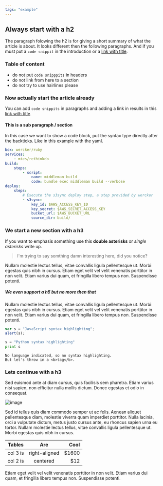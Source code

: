 ```yaml
---
tags: "example"
---
```


## Always start with a h2

The paragraph folowing the h2 is for giving a short summary of what the article
is about. It looks different then the following paragraphs.
And if you must put a `code snippit` in the introduction or a [link with title](http://www.wercker.com  "Wercker's Homepage").

### Table of content

* do not put `code snipppits` in headers
* do not link from here to a section
* do not try to use hairlines please

### Now actually start the article already

You can add `code snippits` in paragraphs and adding a link in results in this [link with title](http://www.wercker.com  "Wercker's Homepage").

#### This is a sub paragraph / section

In this case we want to show a code block, put the syntax type directly after the backticks.
Like in this example with the yaml.

```yaml
box: wercker/ruby
services:
    - mies/rethinkdb
build:
    steps:
        - script:
            name: middleman build
            code: bundle exec middleman build --verbose
deploy:
    steps:
        # Execute the s3sync deploy step, a step provided by wercker
        - s3sync:
            key_id: $AWS_ACCESS_KEY_ID
            key_secret: $AWS_SECRET_ACCESS_KEY
            bucket_url: $AWS_BUCKET_URL
            source_dir: build/
```

### We start a new section with a h3

If you want to emphasis something use this **double asterisks** or *single asterisks* write up.

> I'm trying to say somthing damn interesting here, did you notice?

Nullam molestie lectus tellus, vitae convallis ligula pellentesque ut. Morbi egestas quis nibh in cursus. Etiam eget velit vel velit venenatis porttitor in non velit. Etiam varius dui quam, et fringilla libero tempus non. Suspendisse potenti.

##### We even support a h5 but no more then that

Nullam molestie lectus tellus, vitae convallis ligula pellentesque ut. Morbi egestas quis nibh in cursus. Etiam eget velit vel velit venenatis porttitor in non velit. Etiam varius dui quam, et fringilla libero tempus non. Suspendisse potenti.

```javascript
var s = "JavaScript syntax highlighting";
alert(s);
```

```python
s = "Python syntax highlighting"
print s
```

```
No language indicated, so no syntax highlighting.
But let's throw in a <b>tag</b>.
```

### Lets continue with a h3

Sed euismod ante at diam cursus, quis facilisis sem pharetra. Etiam varius nisi sapien, non efficitur nulla mollis dictum. Donec egestas et odio in consequat.

![image](/images/example-image.png)

Sed id tellus quis diam commodo semper ut ac felis. Aenean aliquet pellentesque diam, molestie viverra quam imperdiet porttitor. Nulla lacinia, orci a vulputate dictum, metus justo cursus ante, eu rhoncus sapien urna eu tortor. Nullam molestie lectus tellus, vitae convallis ligula pellentesque ut. Morbi egestas quis nibh in cursus.

| Tables        | Are           | Cool  |
| ------------- |:-------------:| -----:|
| col 3 is      | right-aligned | $1600 |
| col 2 is      | centered      |   $12 |

Etiam eget velit vel velit venenatis porttitor in non velit. Etiam varius dui quam, et fringilla libero tempus non. Suspendisse potenti.
